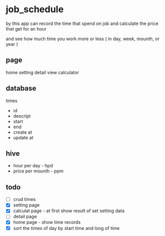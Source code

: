 # job_schedule

by this app can record the time that spend on job
and calculate the price that get for an hour

and see how much time you work more or less ( in day, week, mounth, or year )




page
---
home
setting
detail view
calculator


database
---
times
- id
- descript
- start
- end
- create at
- update at


hive
---
- hour per day - hpd
- price per mounth - ppm



## todo
- [ ] crud times
- [x] setting page
- [x] calculat page - at first show result of set setting data
- [ ] detail page
- [x] home page - show time records
- [x] sort the times of day by start time and long of time